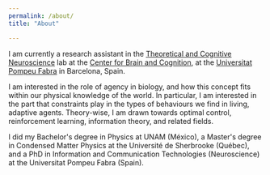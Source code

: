 ```yaml
---
permalink: /about/
title: "About"

---
```


I am currently a research assistant in the [Theoretical and Cognitive Neuroscience](https://www.upf.edu/web/tcn) lab at the [Center for Brain and Cognition]("https://www.upf.edu/web/cbc"), at the [Universitat Pompeu Fabra](https://www.upf.edu/) in Barcelona, Spain.

I am interested in the role of agency in biology, and how this concept fits within our physical knowledge of the world.
In particular, I am interested in the part that constraints play in the types of behaviours we find in living, adaptive agents. Theory-wise, I am drawn towards optimal control, reinforcement learning, information theory, and related fields.

I did my Bachelor's degree in Physics at UNAM (México), a Master's degree in Condensed Matter Physics at the Université de Sherbrooke (Québec), and a PhD in Information and Communication Technologies (Neuroscience) at the Universitat Pompeu Fabra (Spain).